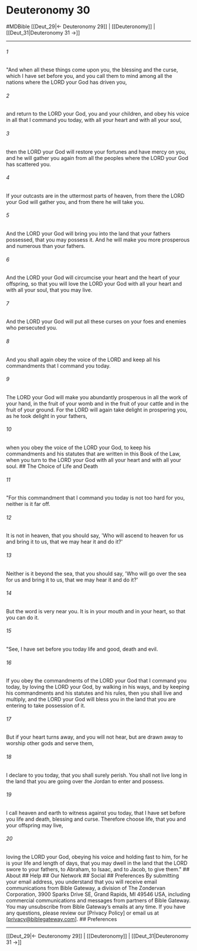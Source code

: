 # Deuteronomy 30
#MDBible
[[Deut_29|← Deuteronomy 29]] | [[Deuteronomy]] | [[Deut_31|Deuteronomy 31 →]]

***


###### 1 
"And when all these things come upon you, the blessing and the curse, which I have set before you, and you call them to mind among all the nations where the LORD your God has driven you, 

###### 2 
and return to the LORD your God, you and your children, and obey his voice in all that I command you today, with all your heart and with all your soul, 

###### 3 
then the LORD your God will restore your fortunes and have mercy on you, and he will gather you again from all the peoples where the LORD your God has scattered you. 

###### 4 
If your outcasts are in the uttermost parts of heaven, from there the LORD your God will gather you, and from there he will take you. 

###### 5 
And the LORD your God will bring you into the land that your fathers possessed, that you may possess it. And he will make you more prosperous and numerous than your fathers. 

###### 6 
And the LORD your God will circumcise your heart and the heart of your offspring, so that you will love the LORD your God with all your heart and with all your soul, that you may live. 

###### 7 
And the LORD your God will put all these curses on your foes and enemies who persecuted you. 

###### 8 
And you shall again obey the voice of the LORD and keep all his commandments that I command you today. 

###### 9 
The LORD your God will make you abundantly prosperous in all the work of your hand, in the fruit of your womb and in the fruit of your cattle and in the fruit of your ground. For the LORD will again take delight in prospering you, as he took delight in your fathers, 

###### 10 
when you obey the voice of the LORD your God, to keep his commandments and his statutes that are written in this Book of the Law, when you turn to the LORD your God with all your heart and with all your soul. ## The Choice of Life and Death 

###### 11 
"For this commandment that I command you today is not too hard for you, neither is it far off. 

###### 12 
It is not in heaven, that you should say, 'Who will ascend to heaven for us and bring it to us, that we may hear it and do it?' 

###### 13 
Neither is it beyond the sea, that you should say, 'Who will go over the sea for us and bring it to us, that we may hear it and do it?' 

###### 14 
But the word is very near you. It is in your mouth and in your heart, so that you can do it. 

###### 15 
"See, I have set before you today life and good, death and evil. 

###### 16 
If you obey the commandments of the LORD your God that I command you today, by loving the LORD your God, by walking in his ways, and by keeping his commandments and his statutes and his rules, then you shall live and multiply, and the LORD your God will bless you in the land that you are entering to take possession of it. 

###### 17 
But if your heart turns away, and you will not hear, but are drawn away to worship other gods and serve them, 

###### 18 
I declare to you today, that you shall surely perish. You shall not live long in the land that you are going over the Jordan to enter and possess. 

###### 19 
I call heaven and earth to witness against you today, that I have set before you life and death, blessing and curse. Therefore choose life, that you and your offspring may live, 

###### 20 
loving the LORD your God, obeying his voice and holding fast to him, for he is your life and length of days, that you may dwell in the land that the LORD swore to your fathers, to Abraham, to Isaac, and to Jacob, to give them." ## About ## Help ## Our Network ## Social ## Preferences By submitting your email address, you understand that you will receive email communications from Bible Gateway, a division of The Zondervan Corporation, 3900 Sparks Drive SE, Grand Rapids, MI 49546 USA, including commercial communications and messages from partners of Bible Gateway. You may unsubscribe from Bible Gateway&rsquo;s emails at any time. If you have any questions, please review our [Privacy Policy] or email us at [privacy@biblegateway.com]. ## Preferences

***

[[Deut_29|← Deuteronomy 29]] | [[Deuteronomy]] | [[Deut_31|Deuteronomy 31 →]]
